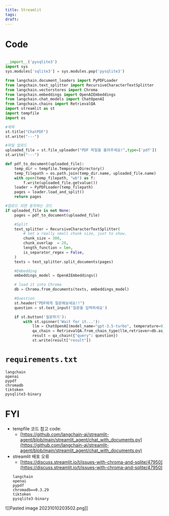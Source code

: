 ```yaml
---
title: Streamlit
tags: 
draft:
---
```

# Code
```python

__import__('pysqlite3')
import sys
sys.modules['sqlite3'] = sys.modules.pop('pysqlite3')

from langchain.document_loaders import PyPDFLoader
from langchain.text_splitter import RecursiveCharacterTextSplitter
from langchain.vectorstores import Chroma
from langchain.embeddings import OpenAIEmbeddings
from langchain.chat_models import ChatOpenAI
from langchain.chains import RetrievalQA
import streamlit as st
import tempfile
import os

#제목
st.title("ChatPDF")
st.write("---")

#파일 업로드
uploaded_file = st.file_uploader("PDF 파일을 올려주세요!",type=['pdf'])
st.write("---")

def pdf_to_document(uploaded_file):
    temp_dir = tempfile.TemporaryDirectory()
    temp_filepath = os.path.join(temp_dir.name, uploaded_file.name)
    with open(temp_filepath, "wb") as f:
        f.write(uploaded_file.getvalue())
    loader = PyPDFLoader(temp_filepath)
    pages = loader.load_and_split()
    return pages

#업로드 되면 동작하는 코드
if uploaded_file is not None:
    pages = pdf_to_document(uploaded_file)

    #Split
    text_splitter = RecursiveCharacterTextSplitter(
        # Set a really small chunk size, just to show.
        chunk_size = 300,
        chunk_overlap  = 20,
        length_function = len,
        is_separator_regex = False,
    )
    texts = text_splitter.split_documents(pages)

    #Embedding
    embeddings_model = OpenAIEmbeddings()

    # load it into Chroma
    db = Chroma.from_documents(texts, embeddings_model)

    #Question
    st.header("PDF에게 질문해보세요!!")
    question = st.text_input('질문을 입력하세요')

    if st.button('질문하기'):
        with st.spinner('Wait for it...'):
            llm = ChatOpenAI(model_name="gpt-3.5-turbo", temperature=0)
            qa_chain = RetrievalQA.from_chain_type(llm,retriever=db.as_retriever())
            result = qa_chain({"query": question})
            st.write(result["result"])
```

# `requirements.txt`

```
langchain
openai 
pypdf 
chromadb 
tiktoken 
pysqlite3-binary
```

# FYI
- tempfile 코드 참고 code:
    - [https://github.com/langchain-ai/streamlit-agent/blob/main/streamlit_agent/chat_with_documents.py](https://github.com/langchain-ai/streamlit-agent/blob/main/streamlit_agent/chat_with_documents.py)
- streamlit 배포 오류
    - [https://discuss.streamlit.io/t/issues-with-chroma-and-sqlite/47950](https://discuss.streamlit.io/t/issues-with-chroma-and-sqlite/47950)
	```
	langchain 
	openai 
	pypdf 
	chromadb==0.3.29 
	tiktoken 
	pysqlite3-binary
	```

![[Pasted image 20231010203502.png]]